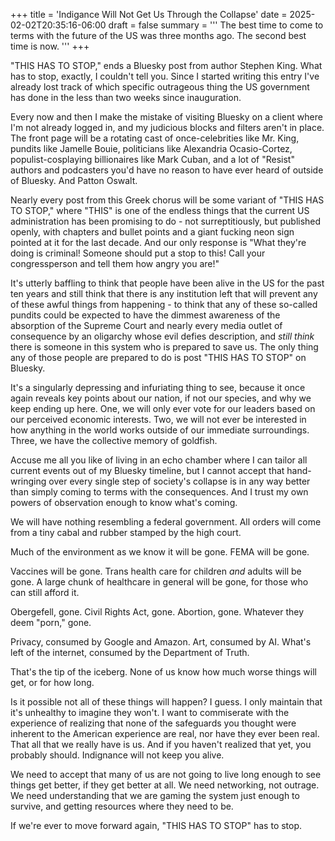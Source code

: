 +++
title = 'Indigance Will Not Get Us Through the Collapse'
date = 2025-02-02T20:35:16-06:00
draft = false
summary = '''
The best time to come to terms with the future of the US was three months ago.
The second best time is now.
'''
+++

"THIS HAS TO STOP," ends a Bluesky post from author Stephen King. What has to stop, exactly, I couldn't tell you. Since I started writing this entry I've already lost track of which specific outrageous thing the US government has done in the less than two weeks since inauguration.

Every now and then I make the mistake of visiting Bluesky on a client where I'm not already logged in, and my judicious blocks and filters aren't in place. The front page will be a rotating cast of once-celebrities like Mr. King, pundits like Jamelle Bouie, politicians like Alexandria Ocasio-Cortez, populist-cosplaying billionaires like Mark Cuban, and a lot of "Resist" authors and podcasters you'd have no reason to have ever heard of outside of Bluesky. And Patton Oswalt.

Nearly every post from this Greek chorus will be some variant of "THIS HAS TO STOP," where "THIS" is one of the endless things that the current US administration has been promising to do - not surreptitiously, but published openly, with chapters and bullet points and a giant fucking neon sign pointed at it for the last decade. And our only response is "What they're doing is criminal! Someone should put a stop to this! Call your congressperson and tell them how angry you are!"

It's utterly baffling to think that people have been alive in the US for the past ten years and still think that there is any institution left that will prevent any of these awful things from happening - to think that any of these so-called pundits could be expected to have the dimmest awareness of the absorption of the Supreme Court and nearly every media outlet of consequence by an oligarchy whose evil defies description, and *still think* there is someone in this system who is prepared to save us. The only thing any of those people are prepared to do is post "THIS HAS TO STOP" on Bluesky.

It's a singularly depressing and infuriating thing to see, because it once again reveals key points about our nation, if not our species, and why we keep ending up here. One, we will only ever vote for our leaders based on our perceived economic interests. Two, we will not ever be interested in how anything in the world works outside of our immediate surroundings. Three, we have the collective memory of goldfish.

Accuse me all you like of living in an echo chamber where I can tailor all current events out of my Bluesky timeline, but I cannot accept that hand-wringing over every single step of society's collapse is in any way better than simply coming to terms with the consequences. And I trust my own powers of observation enough to know what's coming.

We will have nothing resembling a federal government. All orders will come from a tiny cabal and rubber stamped by the high court.

Much of the environment as we know it will be gone. FEMA will be gone.

Vaccines will be gone. Trans health care for children *and* adults will be gone. A large chunk of healthcare in general will be gone, for those who can still afford it.

Obergefell, gone. Civil Rights Act, gone. Abortion, gone. Whatever they deem "porn," gone.

Privacy, consumed by Google and Amazon. Art, consumed by AI. What's left of the internet, consumed by the Department of Truth.

That's the tip of the iceberg. None of us know how much worse things will get, or for how long.

Is it possible not all of these things will happen? I guess. I only maintain that it's unhealthy to imagine they won't. I want to commiserate with the experience of realizing that none of the safeguards you thought were inherent to the American experience are real, nor have they ever been real. That all that we really have is us. And if you haven't realized that yet, you probably should. Indignance will not keep you alive.

We need to accept that many of us are not going to live long enough to see things get better, if they get better at all. We need networking, not outrage. We need understanding that we are gaming the system just enough to survive, and getting resources where they need to be.

If we're ever to move forward again, "THIS HAS TO STOP" has to stop.